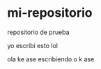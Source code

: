 mi-repositorio
==============

repositorio de prueba

yo escribi esto 
lol


ola ke ase
escribiendo o k ase